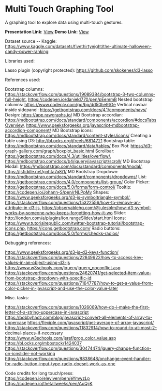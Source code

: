 # Multi Touch Graphing Tool
A graphing tool to explore data using multi-touch gestures.

**Presentation Link:** [View](https://gtvault-my.sharepoint.com/:p:/g/personal/amsk3_gatech_edu/ES6rJc-Tf01NhIilNXDFtS0BR7X_HIU2caQsDdxAWmZCyg?e=s6xVxS)
**Demo Link:** [View](https://aishwaryamsk.github.io/multitouch_graphing_tool/index.html)

Dataset source -- Kaggle: https://www.kaggle.com/datasets/fivethirtyeight/the-ultimate-halloween-candy-power-ranking

Libraries used:

Lasso plugin (copyright protected): https://github.com/skokenes/d3-lasso


References used:

Bootstrap columns: https://stackoverflow.com/questions/19089384/bootstrap-3-two-columns-full-height, https://codepen.io/danield770/pen/pEemmB 
Nested bootstrap columns: https://www.codeply.com/go/bp/dd50he9tGe 
Vertical navbar inside sidepanel: https://getbootstrap.com/docs/4.1/components/navs/ 
Design: https://app.rawgraphs.io/
MD Bootstrap accordian: https://mdbootstrap.com/docs/standard/components/accordion/#docsTabsOverview, https://www.geeksforgeeks.org/javascript-mdbootstrap-accordion-component/ 
MD Bootstrap icons: https://mdbootstrap.com/docs/standard/content-styles/icons/ 
Creating a table using D3: http://bl.ocks.org/jfreels/6814721 
Bootstrap table: https://mdbootstrap.com/docs/standard/data/tables/
Box Plot: https://d3-graph-gallery.com/graph/boxplot_basic.html 
Scrollbar: https://getbootstrap.com/docs/4.3/utilities/overflow/, https://mdbootstrap.com/docs/b4/jquery/javascript/scroll/
MD Bootstrap Modal: https://mdbootstrap.com/docs/standard/components/modal/, https://jsfiddle.net/gnhta7q8/1/ 
MD Bootstrap Dropdown: https://mdbootstrap.com/docs/standard/components/dropdowns/
List: https://getbootstrap.com/docs/4.0/components/list-group/
Color Picker: https://getbootstrap.com/docs/5.0/forms/form-control/
Tooltip: https://codepen.io/Johann-S/pen/rNLPpMv
Shapes: https://www.geeksforgeeks.org/d3-js-symboltriangle-symbol/, https://stackoverflow.com/questions/15322556/how-to-remove-an-attribute-in-d3-js, https://observablehq.com/@julesblm/how-d3-symbol-works-by-someone-who-keeps-forgetting-how-it-wo
Slider: http://ionden.com/a/plugins/ion.rangeSlider/start.html
Icons: https://www.tutorialrepublic.com/twitter-bootstrap-tutorial/bootstrap-icons.php, https://icons.getbootstrap.com/
Radio buttons: https://getbootstrap.com/docs/5.0/forms/checks-radios/


Debugging references:

https://www.geeksforgeeks.org/d3-js-d3-keys-function/
https://stackoverflow.com/questions/22849622/how-to-access-key-values-in-an-object-using-d3-js
https://www.w3schools.com/jquery/jquery_noconflict.asp
https://stackoverflow.com/questions/24620741/get-selected-item-value-from-bootstrap-dropdown-with-specific-id
https://stackoverflow.com/questions/71647787/how-to-get-a-value-from-color-picker-in-javascript-and-use-the-color-value-later


Misc. tasks:

https://stackoverflow.com/questions/1026069/how-do-i-make-the-first-letter-of-a-string-uppercase-in-javascript
https://bobbyhadz.com/blog/javascript-convert-all-elements-of-array-to-uppercase
https://flexiple.com/javascript/get-average-of-array-javascript/
https://stackoverflow.com/questions/11832914/how-to-round-to-at-most-2-decimal-places-if-necessary
https://www.w3schools.com/jsref/prop_color_value.asp
https://bl.ocks.org/mbostock/1424037
https://stackoverflow.com/questions/30474474/jquery-change-function-on-ionslider-not-working 
https://stackoverflow.com/questions/8838648/onchange-event-handler-for-radio-button-input-type-radio-doesnt-work-as-one

Code credits for long touch/press:
https://codepen.io/eleviven/pen/eYmwzLp
https://codepen.io/thetallweeks/pen/AoQjjK
